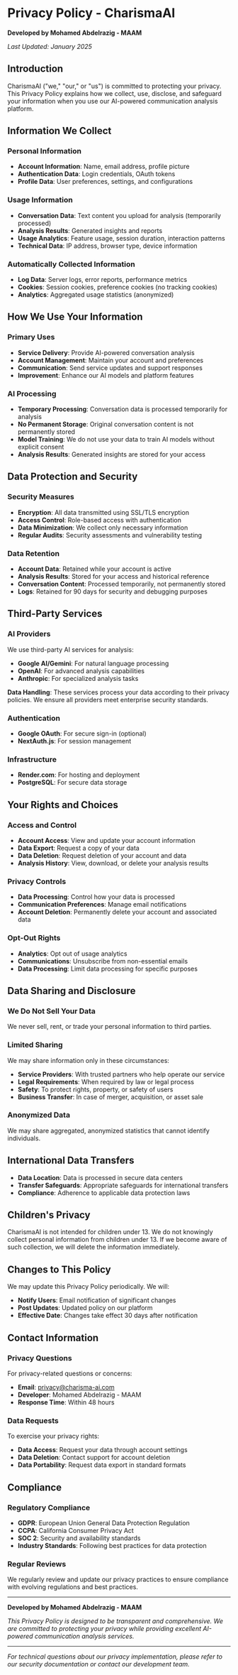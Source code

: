 # Privacy Policy - CharismaAI

**Developed by Mohamed Abdelrazig - MAAM**

*Last Updated: January 2025*

## Introduction

CharismaAI ("we," "our," or "us") is committed to protecting your privacy. This Privacy Policy explains how we collect, use, disclose, and safeguard your information when you use our AI-powered communication analysis platform.

## Information We Collect

### Personal Information
- **Account Information**: Name, email address, profile picture
- **Authentication Data**: Login credentials, OAuth tokens
- **Profile Data**: User preferences, settings, and configurations

### Usage Information
- **Conversation Data**: Text content you upload for analysis (temporarily processed)
- **Analysis Results**: Generated insights and reports
- **Usage Analytics**: Feature usage, session duration, interaction patterns
- **Technical Data**: IP address, browser type, device information

### Automatically Collected Information
- **Log Data**: Server logs, error reports, performance metrics
- **Cookies**: Session cookies, preference cookies (no tracking cookies)
- **Analytics**: Aggregated usage statistics (anonymized)

## How We Use Your Information

### Primary Uses
- **Service Delivery**: Provide AI-powered conversation analysis
- **Account Management**: Maintain your account and preferences
- **Communication**: Send service updates and support responses
- **Improvement**: Enhance our AI models and platform features

### AI Processing
- **Temporary Processing**: Conversation data is processed temporarily for analysis
- **No Permanent Storage**: Original conversation content is not permanently stored
- **Model Training**: We do not use your data to train AI models without explicit consent
- **Analysis Results**: Generated insights are stored for your access

## Data Protection and Security

### Security Measures
- **Encryption**: All data transmitted using SSL/TLS encryption
- **Access Control**: Role-based access with authentication
- **Data Minimization**: We collect only necessary information
- **Regular Audits**: Security assessments and vulnerability testing

### Data Retention
- **Account Data**: Retained while your account is active
- **Analysis Results**: Stored for your access and historical reference
- **Conversation Content**: Processed temporarily, not permanently stored
- **Logs**: Retained for 90 days for security and debugging purposes

## Third-Party Services

### AI Providers
We use third-party AI services for analysis:
- **Google AI/Gemini**: For natural language processing
- **OpenAI**: For advanced analysis capabilities
- **Anthropic**: For specialized analysis tasks

**Data Handling**: These services process your data according to their privacy policies. We ensure all providers meet enterprise security standards.

### Authentication
- **Google OAuth**: For secure sign-in (optional)
- **NextAuth.js**: For session management

### Infrastructure
- **Render.com**: For hosting and deployment
- **PostgreSQL**: For secure data storage

## Your Rights and Choices

### Access and Control
- **Account Access**: View and update your account information
- **Data Export**: Request a copy of your data
- **Data Deletion**: Request deletion of your account and data
- **Analysis History**: View, download, or delete your analysis results

### Privacy Controls
- **Data Processing**: Control how your data is processed
- **Communication Preferences**: Manage email notifications
- **Account Deletion**: Permanently delete your account and associated data

### Opt-Out Rights
- **Analytics**: Opt out of usage analytics
- **Communications**: Unsubscribe from non-essential emails
- **Data Processing**: Limit data processing for specific purposes

## Data Sharing and Disclosure

### We Do Not Sell Your Data
We never sell, rent, or trade your personal information to third parties.

### Limited Sharing
We may share information only in these circumstances:
- **Service Providers**: With trusted partners who help operate our service
- **Legal Requirements**: When required by law or legal process
- **Safety**: To protect rights, property, or safety of users
- **Business Transfer**: In case of merger, acquisition, or asset sale

### Anonymized Data
We may share aggregated, anonymized statistics that cannot identify individuals.

## International Data Transfers

- **Data Location**: Data is processed in secure data centers
- **Transfer Safeguards**: Appropriate safeguards for international transfers
- **Compliance**: Adherence to applicable data protection laws

## Children's Privacy

CharismaAI is not intended for children under 13. We do not knowingly collect personal information from children under 13. If we become aware of such collection, we will delete the information immediately.

## Changes to This Policy

We may update this Privacy Policy periodically. We will:
- **Notify Users**: Email notification of significant changes
- **Post Updates**: Updated policy on our platform
- **Effective Date**: Changes take effect 30 days after notification

## Contact Information

### Privacy Questions
For privacy-related questions or concerns:
- **Email**: privacy@charisma-ai.com
- **Developer**: Mohamed Abdelrazig - MAAM
- **Response Time**: Within 48 hours

### Data Requests
To exercise your privacy rights:
- **Data Access**: Request your data through account settings
- **Data Deletion**: Contact support for account deletion
- **Data Portability**: Request data export in standard formats

## Compliance

### Regulatory Compliance
- **GDPR**: European Union General Data Protection Regulation
- **CCPA**: California Consumer Privacy Act
- **SOC 2**: Security and availability standards
- **Industry Standards**: Following best practices for data protection

### Regular Reviews
We regularly review and update our privacy practices to ensure compliance with evolving regulations and best practices.

---

**Developed by Mohamed Abdelrazig - MAAM**

*This Privacy Policy is designed to be transparent and comprehensive. We are committed to protecting your privacy while providing excellent AI-powered communication analysis services.*

---

*For technical questions about our privacy implementation, please refer to our security documentation or contact our development team.*